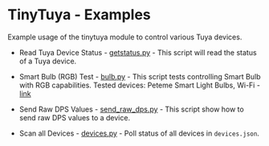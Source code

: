 # TinyTuya - Examples

Example usage of the tinytuya module to control various Tuya devices.

* Read Tuya Device Status - [getstatus.py](getstatus.py) - This script will read the status of a Tuya device. 

* Smart Bulb (RGB) Test - [bulb.py](bulb.py) - This script tests controlling Smart Bulb with RGB capabilities.  Tested devices:  Peteme Smart Light Bulbs, Wi-Fi - [link](https://www.amazon.com/gp/product/B07MKDLV1V/)

* Send Raw DPS Values - [send_raw_dps.py](send_raw_dps.py) - This script show how to send raw DPS values to a device. 

* Scan all Devices - [devices.py](devices.py) - Poll status of all devices in `devices.json`.